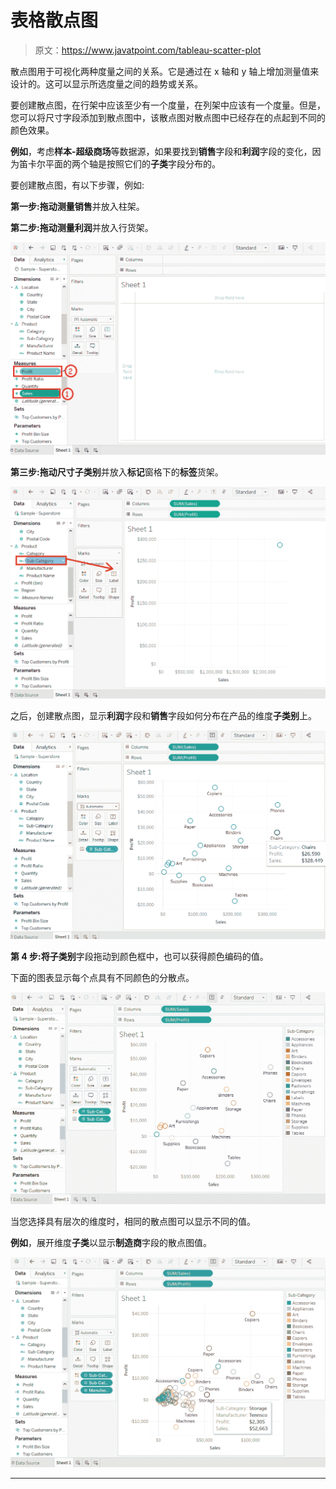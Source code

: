 # 表格散点图

> 原文：<https://www.javatpoint.com/tableau-scatter-plot>

散点图用于可视化两种度量之间的关系。它是通过在 x 轴和 y 轴上增加测量值来设计的。这可以显示所选度量之间的趋势或关系。

要创建散点图，在行架中应该至少有一个度量，在列架中应该有一个度量。但是，您可以将尺寸字段添加到散点图中，该散点图对散点图中已经存在的点起到不同的颜色效果。

**例如**，考虑**样本-超级商场**等数据源，如果要找到**销售**字段和**利润**字段的变化，因为笛卡尔平面的两个轴是按照它们的**子类**字段分布的。

要创建散点图，有以下步骤，例如:

**第一步:**拖动测量**销售**并放入柱架。

**第二步:**拖动测量**利润**并放入行货架。

![Tableau Scatter Plot](img/ddb2f7ea890221ecbb13b255f364d74d.png)

**第三步:**拖动尺寸**子类别**并放入**标记**窗格下的**标签**货架。

![Tableau Scatter Plot](img/df13749c8fa2a6c4f58ff933de09cf3a.png)

之后，创建散点图，显示**利润**字段和**销售**字段如何分布在产品的维度**子类别**上。

![Tableau Scatter Plot](img/d361ffc2afb4fa2109b9e55baee05d4c.png)

**第 4 步:**将**子类别**字段拖动到颜色框中，也可以获得颜色编码的值。

下面的图表显示每个点具有不同颜色的分散点。

![Tableau Scatter Plot](img/481018aa1f2451e8dfb026a1e6cbfc34.png)

当您选择具有层次的维度时，相同的散点图可以显示不同的值。

**例如**，展开维度**子类**以显示**制造商**字段的散点图值。

![Tableau Scatter Plot](img/f717fe59775c839c1e5c4f1074805011.png)

* * *